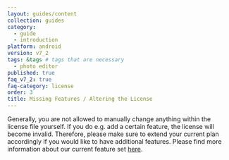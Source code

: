 ```yaml
---
layout: guides/content
collection: guides
category:
  - guide
  - introduction
platform: android
version: v7_2
tags: &tags # tags that are necessary
  - photo editor
published: true
faq_v7_2: true
faq-category: license
order: 3
title: Missing Features / Altering the License
---
```


Generally, you are not allowed to manually change anything within the license file yourself. If you do e.g. add a certain feature, the license will become invalid. Therefore, please make sure to extend your current plan accordingly if you would like to have additional features. Please find more information about our current feature set [here](https://photoeditorsdk.com/features/).